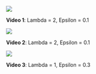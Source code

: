 [<img src="https://img.youtube.com/vi/JRTPWG0tW8c/hqdefault.jpg"
/>](https://www.youtube.com/embed/JRTPWG0tW8c)

**Video 1**:  Lambda = 2, Epsilon = 0.1 

[<img src="https://img.youtube.com/vi/esAERTQrpZo/hqdefault.jpg"
/>](https://www.youtube.com/embed/esAERTQrpZo)

**Video 2**:  Lambda = 2, Epsilon = 0.1 

[<img src="https://img.youtube.com/vi/uTqWkxanqY/hqdefault.jpg"
/>](https://www.youtube.com/embed/uTqWkxanqY)

**Video 3**: Lambda = 1, Epsilon = 0.3
